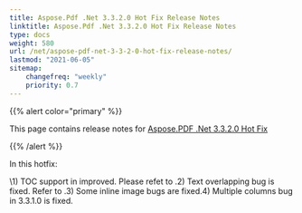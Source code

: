 ```yaml
---
title: Aspose.Pdf .Net 3.3.2.0 Hot Fix Release Notes
linktitle: Aspose.Pdf .Net 3.3.2.0 Hot Fix Release Notes
type: docs
weight: 580
url: /net/aspose-pdf-net-3-3-2-0-hot-fix-release-notes/
lastmod: "2021-06-05"
sitemap:
    changefreq: "weekly"
    priority: 0.7
---
```


{{% alert color="primary" %}}

This page contains release notes for [Aspose.PDF .Net 3.3.2.0 Hot Fix](https://downloads.aspose.com/pdf/net/new-releases/aspose.pdf-.net-3.3.2.0-hot-fix/)

{{% /alert %}}

In this hotfix:

\1) TOC support in improved. Please refet to .2) Text overlapping bug is fixed. Refer to .3) Some inline image bugs are fixed.4) Multiple columns bug in 3.3.1.0 is fixed.
